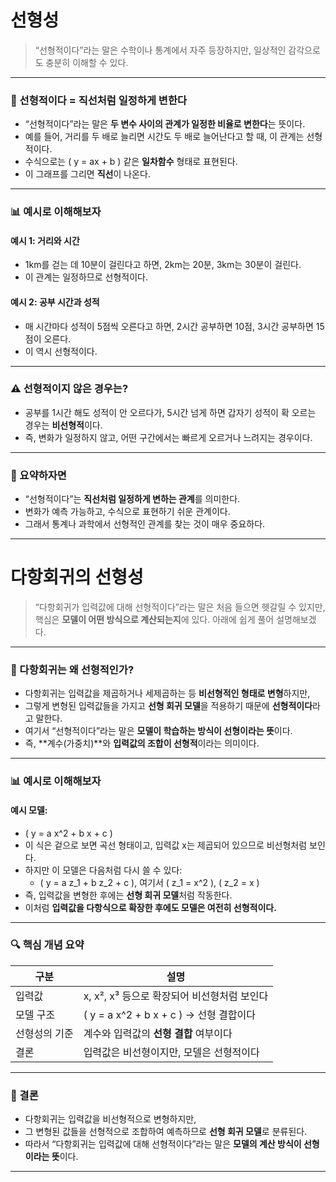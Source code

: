 # 선형성
> “선형적이다”라는 말은 수학이나 통계에서 자주 등장하지만, 일상적인 감각으로도 충분히 이해할 수 있다. 

---

### 📏 선형적이다 = 직선처럼 일정하게 변한다

- “선형적이다”라는 말은 **두 변수 사이의 관계가 일정한 비율로 변한다**는 뜻이다.  
- 예를 들어, 거리를 두 배로 늘리면 시간도 두 배로 늘어난다고 할 때, 이 관계는 선형적이다.  
- 수식으로는 \( y = ax + b \) 같은 **일차함수** 형태로 표현된다.  
- 이 그래프를 그리면 **직선**이 나온다.  

---

### 📊 예시로 이해해보자

#### 예시 1: 거리와 시간  
- 1km를 걷는 데 10분이 걸린다고 하면, 2km는 20분, 3km는 30분이 걸린다.  
- 이 관계는 일정하므로 선형적이다.  

#### 예시 2: 공부 시간과 성적  
- 매 시간마다 성적이 5점씩 오른다고 하면, 2시간 공부하면 10점, 3시간 공부하면 15점이 오른다.  
- 이 역시 선형적이다.  

---

### ⚠️ 선형적이지 않은 경우는?

- 공부를 1시간 해도 성적이 안 오르다가, 5시간 넘게 하면 갑자기 성적이 확 오르는 경우는 **비선형적**이다.  
- 즉, 변화가 일정하지 않고, 어떤 구간에서는 빠르게 오르거나 느려지는 경우이다.  

---

### 🎯 요약하자면

- “선형적이다”는 **직선처럼 일정하게 변하는 관계**를 의미한다.  
- 변화가 예측 가능하고, 수식으로 표현하기 쉬운 관계이다.  
- 그래서 통계나 과학에서 선형적인 관계를 찾는 것이 매우 중요하다.
  
--- 

# 다항회귀의 선형성
> “다항회귀가 입력값에 대해 선형적이다”라는 말은 처음 들으면 헷갈릴 수 있지만,
> 핵심은 **모델이 어떤 방식으로 계산되는지**에 있다. 아래에 쉽게 풀어 설명해보겠다.

---

### 🧠 다항회귀는 왜 선형적인가?

- 다항회귀는 입력값을 제곱하거나 세제곱하는 등 **비선형적인 형태로 변형**하지만,  
- 그렇게 변형된 입력값들을 가지고 **선형 회귀 모델**을 적용하기 때문에 **선형적이다**라고 말한다.  
- 여기서 “선형적이다”라는 말은 **모델이 학습하는 방식이 선형이라는 뜻**이다.  
- 즉, **계수(가중치)**와 **입력값의 조합이 선형적**이라는 의미이다.  

---

### 📊 예시로 이해해보자

#### 예시 모델:
- \( y = a x^2 + b x + c \)  
- 이 식은 겉으로 보면 곡선 형태이고, 입력값 x는 제곱되어 있으므로 비선형처럼 보인다.  
- 하지만 이 모델은 다음처럼 다시 쓸 수 있다:  
  - \( y = a z_1 + b z_2 + c \), 여기서 \( z_1 = x^2 \), \( z_2 = x \)  
- 즉, 입력값을 변형한 후에는 **선형 회귀 모델**처럼 작동한다.  
- 이처럼 **입력값을 다항식으로 확장한 후에도 모델은 여전히 선형적이다.**  

---

### 🔍 핵심 개념 요약

| 구분             | 설명                                      |
|------------------|-------------------------------------------|
| 입력값           | x, x², x³ 등으로 확장되어 비선형처럼 보인다 |
| 모델 구조        | \( y = a x^2 + b x + c \) → 선형 결합이다   |
| 선형성의 기준    | 계수와 입력값의 **선형 결합** 여부이다       |
| 결론             | 입력값은 비선형이지만, 모델은 선형적이다     |

---

### 🎯 결론

- 다항회귀는 입력값을 비선형적으로 변형하지만,  
- 그 변형된 값들을 선형적으로 조합하여 예측하므로 **선형 회귀 모델**로 분류된다.  
- 따라서 “다항회귀는 입력값에 대해 선형적이다”라는 말은 **모델의 계산 방식이 선형이라는 뜻**이다.  

---
